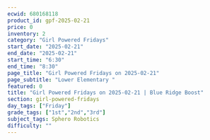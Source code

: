 ```yaml
---
ecwid: 680168118
product_id: gpf-2025-02-21
price: 0
inventory: 2
category: "Girl Powered Fridays"
start_date: "2025-02-21"
end_date: "2025-02-21"
start_time: "6:30"
end_time: "8:30"
page_title: "Girl Powered Fridays on 2025-02-21"
page_subtitle: "Lower Elementary "
featured: 0
title: "Girl Powered Fridays on 2025-02-21 | Blue Ridge Boost"
section: girl-powered-fridays
day_tags: ["Friday"]
grade_tags: ["1st","2nd","3rd"]
subject_tags: Sphero Robotics
difficulty: ""
---
```


